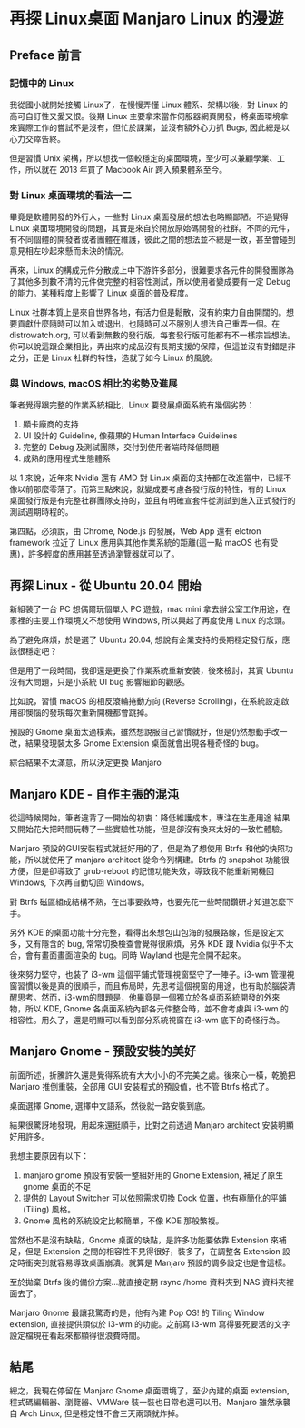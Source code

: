 # 再探 Linux桌面 Manjaro Linux 的漫遊


## Preface 前言

### 記憶中的 Linux

我從國小就開始接觸 Linux了，在慢慢弄懂 Linux 體系、架構以後，對 Linux 的高可自訂性又愛又恨。後期 Linux 主要拿來當作伺服器網頁開發，將桌面環境拿來實際工作的嘗試不是沒有，但忙於課業，並沒有額外心力抓 Bugs, 因此總是以心力交瘁告終。

但是習慣 Unix 架構，所以想找一個較穩定的桌面環境，至少可以兼顧學業、工作，所以就在 2013 年買了 Macbook Air 跨入頻果體系至今。

### 對 Linux 桌面環境的看法一二

畢竟是軟體開發的外行人，一些對 Linux 桌面發展的想法也略顯鄙陋。不過覺得 Linux 桌面環境開發的問題，其實是來自於開放原始碼開發的社群。不同的元件，有不同個體的開發者或者團體在維護，彼此之間的想法並不總是一致，甚至會碰到意見相左吵起來懸而未決的情況。

再來，Linux 的構成元件分散成上中下游許多部分，很難要求各元件的開發團隊為了其他多到數不清的元件做完整的相容性測試，所以使用者變成要有一定 Debug 的能力。某種程度上影響了 Linux 桌面的普及程度。

Linux 社群本質上是來自世界各地，有活力但是鬆散，沒有約束力自由開闊的。想要貢獻什麼隨時可以加入或退出，也隨時可以不服別人想法自己重弄一個。在 distrowatch.org, 可以看到無數的發行版，每套發行版可能都有不一樣宗旨想法。你可以說這跟企業相比，弄出來的成品沒有長期支援的保障，但這並沒有對錯是非之分，正是 Linux 社群的特性，造就了如今 Linux 的風貌。

### 與 Windows, macOS 相比的劣勢及進展

筆者覺得跟完整的作業系統相比，Linux 要發展桌面系統有幾個劣勢：
1. 顯卡廠商的支持
2. UI 設計的 Guideline, 像蘋果的 Human Interface Guidelines
3. 完整的 Debug 及測試團隊，交付到使用者端時降低問題
4. 成熟的應用程式生態體系

以 1 來說，近年來 Nvidia 還有 AMD 對 Linux 桌面的支持都在改進當中，已經不像以前那麼零落了。而第三點來說，就變成要考慮各發行版的特性，有的 Linux 桌面發行版是有完整社群團隊支持的，並且有明確宣套件從測試到進入正式發行的測試週期時程的。

第四點，必須說，由 Chrome, Node.js 的發展，Web App 還有 elctron framework 拉近了 Linux 應用與其他作業系統的距離(這一點 macOS 也有受惠)，許多輕度的應用甚至透過瀏覽器就可以了。

## 再探 Linux - 從 Ubuntu 20.04 開始

新組裝了一台 PC 想偶爾玩個單人 PC 遊戲，mac mini 拿去辦公室工作用途，在家裡的主要工作環境又不想使用 Windows, 所以興起了再度使用 Linux 的念頭。

為了避免麻煩，於是選了 Ubuntu 20.04, 想說有企業支持的長期穩定發行版，應該很穩定吧？

但是用了一段時間，我卻還是更換了作業系統重新安裝，後來檢討，其實 Ubuntu 沒有大問題，只是小系統 UI bug 影響細節的觀感。

比如說，習慣 macOS 的相反滾輪捲動方向 (Reverse Scrolling)，在系統設定啟用卻懊惱的發現每次重新開機都會跳掉。

預設的 Gnome 桌面太過樸素，雖然想說服自己習慣就好，但是仍然想動手改一改，結果發現裝太多 Gnome Extension 桌面就會出現各種奇怪的 bug。

綜合結果不太滿意，所以決定更換 Manjaro

## Manjaro KDE - 自作主張的混沌

從這時候開始，筆者違背了一開始的初衷：降低維護成本，專注在生產用途
結果又開始花大把時間玩轉了一些實驗性功能，但是卻沒有換來太好的一致性體驗。

Manjaro 預設的GUI安裝程式就挺好用的了，但是為了想使用 Btrfs 和他的快照功能，所以就使用了 manjaro architect 從命令列構建。Btrfs 的 snapshot 功能很方便，但是卻導致了 grub-reboot 的記憶功能失效，導致我不能重新開機回 Windows, 下次再自動切回 Windows。

對 Btrfs 磁區組成結構不熟，在出事要救時，也要先花一些時間鑽研才知道怎麼下手。

另外 KDE 的桌面功能十分完整，看得出來想包山包海的發展路線，但是設定太多，又有隱含的 bug, 常常切換檢查會覺得很麻煩，另外 KDE 跟 Nvidia 似乎不太合，會有畫面畫面渲染的 bug。同時 Wayland 也是完全開不起來。

後來努力堅守，也裝了 i3-wm 這個平鋪式管理視窗堅守了一陣子。i3-wm 管理視窗習慣以後是真的很順手，而且佈局時，先思考這個視窗的用途，也有助於腦袋清醒思考。然而，i3-wm的問題是，他畢竟是一個獨立於各桌面系統開發的外來物，所以 KDE, Gnome 各桌面系統內部各元件整合時，並不會考慮與 i3-wm 的相容性。用久了，還是明顯可以看到部分系統視窗在 i3-wm 底下的奇怪行為。

## Manjaro Gnome - 預設安裝的美好

前面所述，折騰許久還是覺得系統有大大小小的不完美之處。後來心一橫，乾脆把 Manjaro 推倒重裝，全部用 GUI 安裝程式的預設值，也不管 Btrfs 格式了。

桌面選擇 Gnome, 選擇中文語系，然後就一路安裝到底。

結果很驚訝地發現，用起來還挺順手，比對之前透過 Manjaro architect 安裝明顯好用許多。

我想主要原因有以下：
1. manjaro gnome 預設有安裝一整組好用的 Gnome Extension, 補足了原生 gnome 桌面的不足
2. 提供的 Layout Switcher 可以依照需求切換 Dock 位置，也有極簡化的平鋪 (Tiling) 風格。
3. Gnome 風格的系統設定比較簡單，不像 KDE 那般繁複。

當然也不是沒有缺點，Gnome 桌面的缺點，是許多功能要依靠 Extension 來補足，但是 Extension 之間的相容性不見得很好，裝多了，在調整各 Extension 設定時衝突到就容易導致桌面崩潰。就算是 Manjaro 預設的調多設定也是會這樣。

至於拋棄 Btrfs 後的備份方案...就直接定期 rsync /home 資料夾到 NAS 資料夾裡面去了。

Manjaro Gnome  最讓我驚奇的是，他有內建 Pop OS! 的 Tiling Window extension, 直接提供類似於 i3-wm 的功能。之前寫 i3-wm 寫得要死要活的文字設定檔現在看起來都顯得很浪費時間。

## 結尾

總之，我現在停留在 Manjaro Gnome 桌面環境了，至少內建的桌面 extension, 程式碼編輯器、瀏覽器、VMWare 裝一裝也日常也還可以用。Manjaro 雖然承襲自 Arch Linux, 但是穩定性不會三天兩頭就炸掉。
